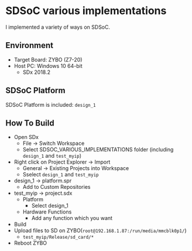 # SDSoC various implementations
I implemented a variety of ways on SDSoC.

## Environment
- Target Board: ZYBO (Z7-20)
- Host PC: Windows 10 64-bit
	- SDx 2018.2

## SDSoC Platform
SDSoC Platform is included: `design_1`

## How To Build
- Open SDx
	- File -> Switch Workspace
	- Select SDSOC_VARIOUS_IMPLEMENTATIONS folder (including `design_1` and `test_myip`)
- Right click on Project Explorer -> Import
	- General -> Existing Projects into Workspace
	- Sselect `design_1` and `test_myip`
- design_1 -> platform.spr
	- Add to Custom Repositories
- test_myip -> project.sdx
	- Platform
		- Select design_1
	- Hardware Functions
		- Add any function which you want
- Build
- Upload files to SD on ZYBO(`root@192.168.1.87:/run/media/mmcblk0p1/`)
	- `test_myip/Release/sd_card/*`
- Reboot ZYBO

